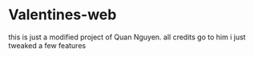# Valentines-web
this is just a modified project of Quan Nguyen. all credits go to him i just tweaked a few features
